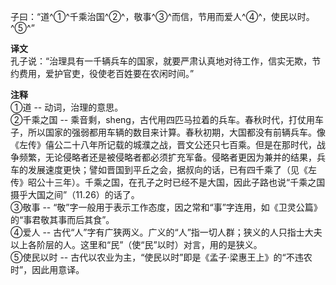 子曰：“道^①^千乘治国^②^，敬事^③^而信，节用而爱人^④^，使民以时。^⑤^”

**译文**  
孔子说：“治理具有一千辆兵车的国家，就要严肃认真地对待工作，信实无欺，节约费用，爱护官吏，役使老百姓要在农闲时间。”

**注释**  
①道 -- 动词，治理的意思。  
②千乘之国 -- 乘音剩，sheng，古代用四匹马拉着的兵车。春秋时代，打仗用车子，所以国家的强弱都用车辆的数目来计算。春秋初期，大国都没有前辆兵车。像《左传》僖公二十八年所记载的城濮之战，晋文公还只七百乘。但是在那时代，战争频繁，无论侵略者还是被侵略者都必须扩充军备。侵略者更因为兼并的结果，兵车的发展速度更快；譬如晋国到平丘之会，据叔向的话，已有四千乘了（见《左传》昭公十三年）。千乘之国，在孔子之时已经不是大国，因此子路也说“千乘之国摄乎大国之间”（11.26）的话了。  
③敬事 -- “敬”字一般用于表示工作态度，因之常和“事”字连用，如《卫灵公篇》的“事君敬其事而后其食”。  
④爱人 -- 古代“人”字有广狭两义。广义的“人”指一切人群；狭义的人只指士大夫以上各阶层的人。这里和“民”（使“民”以时）对言，用的是狭义。  
⑤使民以时 -- 古代以农业为主，“使民以时”即是《孟子·梁惠王上》的“不违农时”，因此用意译。  
